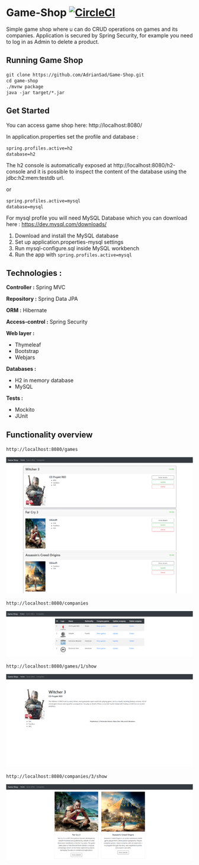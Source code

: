 # Game-Shop [![CircleCI](https://circleci.com/gh/AdrianSad/Game-Shop.svg?style=svg&circle-token=4dd285f47055803028fc8f1f90f70cb50c89820c)](<LINK>)

Simple game shop where u can do CRUD operations on games and its companies. Application is secured by Spring Security, for example you need to log in as Admin to delete a product.

## Running Game Shop
```
git clone https://github.com/AdrianSad/Game-Shop.git
cd game-shop
./mvnw package
java -jar target/*.jar
```
## Get Started

You can access game shop here: http://localhost:8080/

In application.properties set the profile and database : 
```
spring.profiles.active=h2
database=h2
```

The h2 console is automatically exposed at http://localhost:8080/h2-console and it is possible to inspect the content of the database using the jdbc:h2:mem:testdb url.


or

```
spring.profiles.active=mysql
database=mysql
```

For mysql profile you will need MySQL Database which you can download here : https://dev.mysql.com/downloads/

1. Download and install the MySQL database
2. Set up application.properties-mysql settings
3. Run mysql-configure.sql inside MySQL workbench
4. Run the app with `spring.profiles.active=mysql`

## Technologies : 

**Controller :** Spring MVC

**Repository :** Spring Data JPA

**ORM :** Hibernate

**Access-control  :** Spring Security

**Web layer :**

- Thymeleaf
- Bootstrap
- Webjars


**Databases :**

- H2 in memory database
- MySQL


**Tests :** 
- Mockito 
- JUnit 

## Functionality overview

`http://localhost:8080/games`

![Game List](/img/games.png)

`http://localhost:8080/companies`

![Company List](/img/companies.png)

`http://localhost:8080/games/1/show`

![Game detail](/img/games_1_show.png)

`http://localhost:8080/companies/3/show`

![Company games detail](/img/companies_2_show.png)
